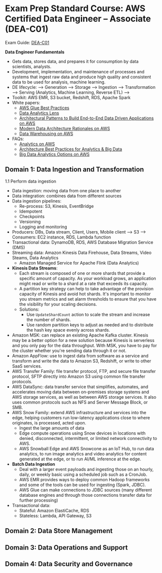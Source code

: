 # Exam Prep Standard Course: AWS Certified Data Engineer – Associate (DEA-C01)
Exam Guide: [DEA-C01](https://d1.awsstatic.com/training-and-certification/docs-data-engineer-associate/AWS-Certified-Data-Engineer-Associate_Exam-Guide.pdf)

**Data Engineer Fundamentals**
- Gets data, stores data, and prepares it for consumption by data scientists, analysts.
- Development, implementation, and maintenance of processes and systems that ingest raw data and produce high quality and consistent data to be used for analysis, machine learning.
- DE lifecycle: --> Generation --> Storage --> Ingestion --> Transformation --> Serving (Analytics, Machine Learning, Reverse ETL) -->
- Toolkit: AWS EMR, S3 bucket, Redshift, RDS, Apache Spark
- White papers:
  - [AWS Glue Best Practices](https://docs.aws.amazon.com/whitepapers/latest/aws-glue-best-practices-build-performant-data-pipeline/aws-glue-best-practices-build-performant-data-pipeline.html)
  - [Data Analytics Lens](https://docs.aws.amazon.com/wellarchitected/latest/analytics-lens/analytics-lens.html)
  - [Architectural Patterns to Build End-to-End Data Driven Applications on AWS](https://docs.aws.amazon.com/whitepapers/latest/build-e2e-data-driven-applications/aws-for-data.html)
  - [Modern Data Architecture Rationales on AWS](https://docs.aws.amazon.com/pdfs/whitepapers/latest/modern-data-architecture-rationales-on-aws/modern-data-architecture-rationales-on-aws.pdf)
  - [Data Warehousing on AWS](https://docs.aws.amazon.com/whitepapers/latest/data-warehousing-on-aws/data-warehousing-on-aws.html)
- FAQs:
  - [Analytics on AWS](https://aws.amazon.com/big-data/datalakes-and-analytics/)
  - [Architecture Best Practices for Analytics & Big Data](https://aws.amazon.com/architecture/analytics-big-data/)
  - [Big Data Analytics Options on AWS](https://docs.aws.amazon.com/pdfs/whitepapers/latest/big-data-analytics-options/big-data-analytics-options.pdf)

## Domain 1: Data Ingestion and Transformation
1.1 Perform data ingestion
- Data ingestion: moving data from one place to another
- Data integration: combines data from different sources
- Data ingestion pipelines:
  - Re-process: S3, Kinesis, EventBridge
  - Idempotent
  - Checkpoints
  - Versioning
  - Logging and monitoring
- Producers: DBs, Data stream, Client, Users, Mobile client --> S3 --> Consumers: EC2 instance, RDS, Lambda function
- Transactional data: DynamoDB, RDS, AWS Database Migration Service (DMS)
- Streaming data: Amazon Kinesis Data Firehouse, Data Streams, Video Steams, Data Analytics
  - Amazon Managed Service for Apache Flink (Data Analytics)
- **Kinesis Data Streams**:
  - Each stream is composed of one or more shards that provide a specific amount of capacity. As your workload grows, an application might read or write to a shard at a rate that exceeds its capacity.
  - A partition key strategy can help to take advantage of the provision capacity of Kinesis and avoid hot shards. It's important to monitor you stream metrics and set alarm thresholds to ensure that you have the visibility for your scaling decisions.
  - Solutions:
    - Use `UpdateShardCount` action to scale the stream and increase the number of shards.
    - Use random partition keys to adjust as needed and to distribute the hash key space evenly across shards.
- Amazon MSK: can replace an existing Apache Kafka cluster. Kinesis may be a better option for a new solution because Kinesis is serverless and you only pay for the data throughput. With MSK, you have to pay for the cluster whether you're sending data through it or not.
- Amazon AppFlow: use to ingest data from software as a service and transform and write the data to Amazon S3, Redshift, or write to other SaaS services.
- AWS Transfer Family: file transfer protocol, FTP, and secure file transfer protocol, SFTP directly into Amazon S3 using common file transfer protocols.
- AWS DataSync: data transfer service that simplifies, automates, and accelerates moving data between on-premises storage systems and AWS storage services, as well as between AWS storage services. It also uses common protocols such as NFS and Server Message Block, or SMB.
- AWS Snow Family: extend AWS infrastructure and services into the edge, helping customers run low-latency applications close to where originates, is processed, acted upon.
  - Ingest the large amounts of data
  - Edge compute operations using Snow devices in locations with denied, disconnected, intermittent, or limited network connectivity to AWS.
  - AWS Snowball Edge and AWS Snowcone as an IoT Hub, to run data analytics, to run image analytics and video analytics for content generated at the edge, or to run AI/ML inference at the edge.
- **Batch Data Ingestion**
  - Deal with a larger event payloads and ingesting those on an hourly, daily, or weekly basic using a scheduled job such as a CronJob.
  - AWS EMR provides ways to deploy common Hadoop frameworks and some of the tools can be used for ingesting (Spark, JDBC).
  - AWS Glue can make connections to JDBC sources (many different database engines and through those connections transfer data for further processing)
- Transactional data:
  - Stateful: Amazon ElastiCache, RDS
  - Stateless: Lambda, API Gateway, S3


## Domain 2: Data Store Management
## Domain 3: Data Operations and Support
## Domain 4: Data Security and Governance